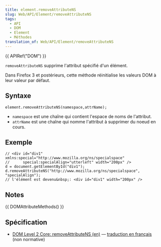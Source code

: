 ```yaml
---
title: element.removeAttributeNS
slug: Web/API/Element/removeAttributeNS
tags:
  - API
  - DOM
  - Element
  - Méthodes
translation_of: Web/API/Element/removeAttributeNS
---
```

{{ APIRef("DOM") }}

`removeAttributeNS` supprime l'attribut spécifié d'un élément.

Dans Firefox 3 et postérieurs, cette méthode réinitialise les valeurs DOM à leur valeur par défaut.

## Syntaxe

    element.removeAttributeNS(namespace,attrName);

- `namespace` est une chaîne qui contient l'espace de noms de l'attribut.
- `attrName` est une chaîne qui nomme l'attribut à supprimer du noeud en cours.

## Exemple

    // <div id="div1" xmlns:special="http://www.mozilla.org/ns/specialspace"
    //      special:specialAlign="utterleft" width="200px" />
    d = document.getElementById("div1");
    d.removeAttributeNS("http://www.mozilla.org/ns/specialspace", "specialAlign");
    // l'élément est devenu&nbsp;: <div id="div1" width="200px" />

## Notes

{{ DOMAttributeMethods() }}

## Spécification

- [DOM Level 2 Core: removeAttributeNS (en)](http://www.w3.org/TR/DOM-Level-2-Core/core.html#ID-ElRemAtNS) — [traduction en français](http://www.yoyodesign.org/doc/w3c/dom2-core/core.html#ID-ElRemAtNS) (non normative)
